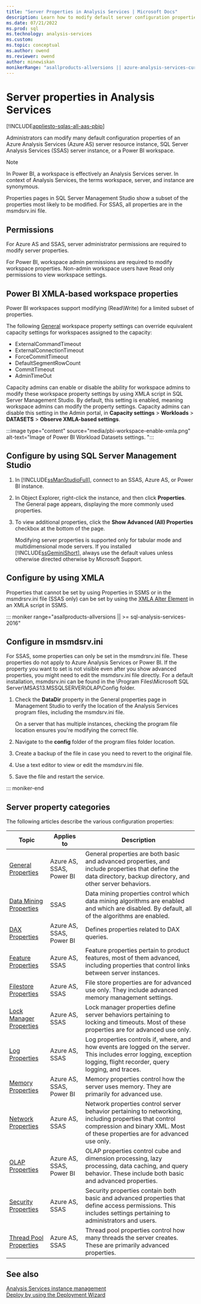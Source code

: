 ```yaml
---
title: "Server Properties in Analysis Services | Microsoft Docs"
description: Learn how to modify default server configuration properties of an Azure Analysis Services (Azure AS), SQL Server Analysis Services (SSAS), or Power BI workspace instance.
ms.date: 07/21/2022
ms.prod: sql
ms.technology: analysis-services
ms.custom: 
ms.topic: conceptual
ms.author: owend
ms.reviewer: owend
author: minewiskan
monikerRange: "asallproducts-allversions || azure-analysis-services-current || power-bi-premium-current || >= sql-analysis-services-2016"
---
```

# Server properties in Analysis Services

[!INCLUDE[appliesto-sqlas-all-aas-pbip](../includes/appliesto-sqlas-all-aas-pbip.md)]

Administrators can modify many default configuration properties of an Azure Analysis Services (Azure AS) server resource instance, SQL Server Analysis Services (SSAS) server instance, or a Power BI workspace.

> [!NOTE]
> In Power BI, a workspace is effectively an Analysis Services server. In context of Analysis Services, the terms workspace, server, and instance are synonymous.

Properties pages in SQL Server Management Studio show a subset of the properties most likely to be modified. For SSAS, all properties are in the msmdsrv.ini file.

## Permissions

For Azure AS and SSAS, server administrator permissions are required to modify server properties.

For Power BI, workspace admin permissions are required to modify workspace properties. Non-admin workspace users have Read only permissions to view workspace settings.

## Power BI XMLA-based workspace properties

Power BI workspaces support modifying (Read\Write) for a limited subset of properties.

The following [General](general-properties.md) workspace property settings can override equivalent capacity settings for workspaces assigned to the capacity:

- ExternalCommandTimeout
- ExternalConnectionTimeout
- ForceCommitTimeout
- DefaultSegmentRowCount
- CommitTimeout
- AdminTimeOut

Capacity admins can enable or disable the ability for workspace admins to modify these workspace property settings by using XMLA script in SQL Server Management Studio. By default, this setting is enabled, meaning workspace admins can modify the property settings. Capacity admins can disable this setting in the Admin portal, in **Capacity settings** > **Workloads** > **DATASETS** > **Observe XMLA-based settings**.

:::image type="content" source="media/pbi-workspace-enable-xmla.png" alt-text="Image of Power BI Workload Datasets settings. ":::

## Configure by using SQL Server Management Studio
  
1. In [!INCLUDE[ssManStudioFull](../includes/ssmanstudiofull-md.md)], connect to an SSAS, Azure AS, or Power BI instance.  
  
2. In Object Explorer, right-click the instance, and then click **Properties**. The General page appears, displaying the more commonly used properties.  

3. To view additional properties, click the **Show Advanced (All) Properties** checkbox at the bottom of the page.  
  
     Modifying server properties is supported only for tabular mode and multidimensional mode servers. If you installed [!INCLUDE[ssGeminiShort](../includes/ssgeminishort-md.md)], always use the default values unless otherwise directed otherwise by Microsoft Support.  

## Configure by using XMLA

Properties that cannot be set by using Properties in SSMS or in the msmdrsrv.ini file (SSAS only) can be set by using the [XMLA Alter Element](../xmla/xml-elements-commands/alter-element-xmla.md) in an XMLA script in SSMS.

::: moniker range="asallproducts-allversions || >= sql-analysis-services-2016"

## Configure in msmdsrv.ini
  
For SSAS, some properties can only be set in the msmdrsrv.ini file. These properties do not apply to Azure Analysis Services or Power BI. If the property you want to set is not visible even after you show advanced properties, you might need to edit the msmdsrv.ini file directly. For a default installation, msmdsrv.ini can be found in the \Program Files\Microsoft SQL Server\MSAS13.MSSQLSERVER\OLAP\Config folder.
  
1. Check the **DataDir** property in the General properties page in Management Studio to verify the location of the Analysis Services program files, including the msmdsrv.ini file.

     On a server that has multiple instances, checking the program file location ensures you're modifying the correct file.  
  
2. Navigate to the **config** folder of the program files folder location.

3. Create a backup of the file in case you need to revert to the original file.  
  
4. Use a text editor to view or edit the msmdsrv.ini file.  
  
5. Save the file and restart the service.  

::: moniker-end

## Server property categories  
  
 The following articles describe the various configuration properties:  
  
|Topic|Applies to | Description|  
|-----------|-----------------|-----------------|  
|[General Properties](../../analysis-services/server-properties/general-properties.md)|Azure AS, SSAS, Power BI|General properties are both basic and advanced properties, and include properties that define the data directory, backup directory, and other server behaviors. |  
|[Data Mining Properties](../../analysis-services/server-properties/data-mining-properties.md)|SSAS|Data mining properties control which data mining algorithms are enabled and which are disabled. By default, all of the algorithms are enabled.| 
|[DAX Properties](../../analysis-services/server-properties/dax-properties.md)|Azure AS, SSAS, Power BI|Defines properties related to DAX queries.|
|[Feature Properties](../../analysis-services/server-properties/feature-properties.md)|Azure AS, SSAS|Feature properties pertain to product features, most of them advanced, including properties that control links between server instances.|  
|[Filestore Properties](../../analysis-services/server-properties/filestore-properties.md)|Azure AS, SSAS|File store properties are for advanced use only. They include advanced memory management settings.|  
|[Lock Manager Properties](../../analysis-services/server-properties/lock-manager-properties.md)|Azure AS, SSAS|Lock manager properties define server behaviors pertaining to locking and timeouts. Most of these properties are for advanced use only.|  
|[Log Properties](../../analysis-services/server-properties/log-properties.md)|Azure AS, SSAS|Log properties controls if, where, and how events are logged on the server. This includes error logging, exception logging, flight recorder, query logging, and traces.|  
|[Memory Properties](../../analysis-services/server-properties/memory-properties.md)|Azure AS, SSAS, Power BI|Memory properties control how the server uses memory. They are primarily for advanced use.|  
|[Network Properties](../../analysis-services/server-properties/network-properties.md)|Azure AS, SSAS|Network properties control server behavior pertaining to networking, including properties that control compression and binary XML. Most of these properties are for advanced use only.|  
|[OLAP Properties](../../analysis-services/server-properties/olap-properties.md)|Azure AS, SSAS, Power BI|OLAP properties control cube and dimension processing, lazy processing, data caching, and query behavior. These include both basic and advanced properties.|  
|[Security Properties](../../analysis-services/server-properties/security-properties.md)|Azure AS, SSAS|Security properties contain both basic and advanced properties that define access permissions. This includes settings pertaining to administrators and users.|  
|[Thread Pool Properties](../../analysis-services/server-properties/thread-pool-properties.md)|Azure AS, SSAS|Thread pool properties control how many threads the server creates. These are primarily advanced properties.|  
  
## See also

 [Analysis Services instance management](../../analysis-services/instances/analysis-services-instance-management.md)  
 [Deploy by using the Deployment Wizard](../../analysis-services/deployment/deploy-model-solutions-using-the-deployment-wizard.md)  
  